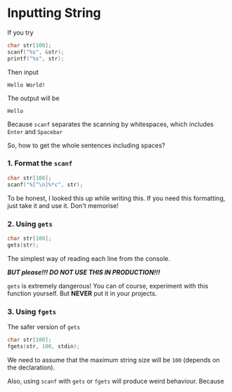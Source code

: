 # Inputting String

If you try

```c
char str[100];
scanf("%s", &str);
printf("%s", str);
```

Then input
```
Hello World!
```

The output will be 
```
Hello
```

Because `scanf` separates the scanning by whitespaces, which includes `Enter` and `Spacebar`

So, how to get the whole sentences including spaces?

### 1. Format the `scanf`

```c
char str[100];
scanf("%[^\n]%*c", str);
```

To be honest, I looked this up while writing this. If you need this formatting, just take it and use it. Don't memorise!

### 2. Using `gets`

```c
char str[100];
gets(str);
```

The simplest way of reading each line from the console.

***BUT please!!! DO NOT USE THIS IN PRODUCTION!!!***

`gets` is extremely dangerous! You can of course, experiment with this function yourself. But **NEVER** put it in your projects.

### 3. Using `fgets`

The safer version of `gets`

```c
char str[100];
fgets(str, 100, stdin);
```

We need to assume that the maximum string size will be `100` (depends on the declaration).


Also, using `scanf` with `gets` or `fgets` will produce weird behaviour. Because 
